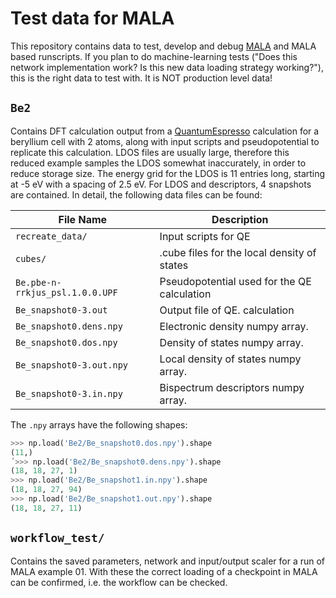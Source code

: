 # Test data for MALA

This repository contains data to test, develop and debug
[MALA](https://github.com/mala-project/mala) and MALA based runscripts. If you
plan to do machine-learning tests ("Does this network implementation work? Is
this new data loading strategy working?"), this is the right data to test with.
It is NOT production level data! 

## `Be2`

Contains DFT calculation output from a
[QuantumEspresso](https://www.quantum-espresso.org/) calculation for a
beryllium cell with 2 atoms, along with input scripts and pseudopotential to
replicate this calculation. LDOS files are usually large, therefore this 
reduced example samples the LDOS somewhat inaccurately, in order to reduce 
storage size. The energy grid for the LDOS is 11 entries long, starting at 
-5 eV with a spacing of 2.5 eV. For LDOS and descriptors, 4 snapshots are 
contained. In detail, the following data files can be found:

| File Name                       | Description                                                                                                                   |
|---------------------------------|-------------------------------------------------------------------------------------------------------------------------------|
| `recreate_data/`                | Input scripts for QE                                                                                                          |
| `cubes/`                        | .cube files for the local density of states                                                                                   |
| `Be.pbe-n-rrkjus_psl.1.0.0.UPF` | Pseudopotential used for the QE calculation                                                                                   |
| `Be_snapshot0-3.out`                 | Output file of QE. calculation                                                                                                |
| `Be_snapshot0.dens.npy`                   | Electronic density numpy array.                                                                                               |
| `Be_snapshot0.dos.npy`                    | Density of states numpy array.                                                                                                |
| `Be_snapshot0-3.out.npy`                   | Local density of states numpy array.                                                                                          |
| `Be_snapshot0-3.in.npy`                   | Bispectrum descriptors numpy array.                                                                                          |

The `.npy` arrays have the following shapes:

```py
>>> np.load('Be2/Be_snapshot0.dos.npy').shape
(11,)
´>>> np.load('Be2/Be_snapshot0.dens.npy').shape
(18, 18, 27, 1)
>>> np.load('Be2/Be_snapshot1.in.npy').shape
(18, 18, 27, 94)
>>> np.load('Be2/Be_snapshot1.out.npy').shape
(18, 18, 27, 11)
```

## `workflow_test/`

Contains the saved parameters, network and input/output scaler for a run of
MALA example 01. With these the correct loading of a checkpoint in MALA can be
confirmed, i.e. the workflow can be checked.
